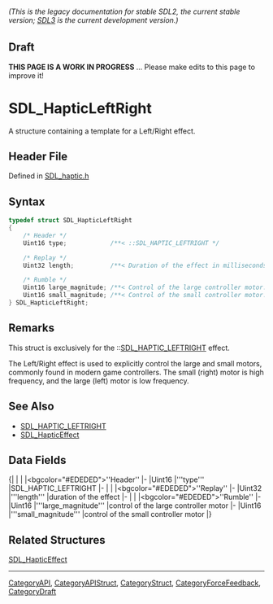 ###### (This is the legacy documentation for stable SDL2, the current stable version; [SDL3](https://wiki.libsdl.org/SDL3/) is the current development version.)

## Draft

**THIS PAGE IS A WORK IN PROGRESS** ... Please make edits to this page to improve it!


<!-- #*^*^*^*^*See https://wiki.libsdl.org/SGStructures for details on editing this page*^*^*^*^* -->
# SDL_HapticLeftRight

A structure containing a template for a Left/Right effect.

## Header File

Defined in [SDL_haptic.h](https://github.com/libsdl-org/SDL/blob/SDL2/include/SDL_haptic.h)

## Syntax

```c
typedef struct SDL_HapticLeftRight
{
    /* Header */
    Uint16 type;            /**< ::SDL_HAPTIC_LEFTRIGHT */

    /* Replay */
    Uint32 length;          /**< Duration of the effect in milliseconds. */

    /* Rumble */
    Uint16 large_magnitude; /**< Control of the large controller motor. */
    Uint16 small_magnitude; /**< Control of the small controller motor. */
} SDL_HapticLeftRight;
```

## Remarks

This struct is exclusively for the
::[SDL_HAPTIC_LEFTRIGHT](SDL_HAPTIC_LEFTRIGHT) effect.

The Left/Right effect is used to explicitly control the large and small
motors, commonly found in modern game controllers. The small (right) motor
is high frequency, and the large (left) motor is low frequency.

## See Also

* [SDL_HAPTIC_LEFTRIGHT](SDL_HAPTIC_LEFTRIGHT)
* [SDL_HapticEffect](SDL_HapticEffect)


## Data Fields

{|
|
|
|<bgcolor="#EDEDED">''Header''
|-
|Uint16
|'''type'''
|SDL_HAPTIC_LEFTRIGHT
|-
|
|
|<bgcolor="#EDEDED">''Replay''
|-
|Uint32
|'''length'''
|duration of the effect
|-
|
|
|<bgcolor="#EDEDED">''Rumble''
|-
|Uint16
|'''large_magnitude'''
|control of the large controller motor
|-
|Uint16
|'''small_magnitude'''
|control of the small controller motor
|}

## Related Structures

[SDL_HapticEffect](SDL_HapticEffect)

----
[CategoryAPI](CategoryAPI), [CategoryAPIStruct](CategoryAPIStruct), [CategoryStruct](CategoryStruct), [CategoryForceFeedback](CategoryForceFeedback), [CategoryDraft](CategoryDraft)
<!-- #See the Style Guide for instructions on editing the footer. -->


